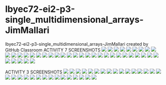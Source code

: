 # lbyec72-ei2-p3-single_multidimensional_arrays-JimMallari
lbyec72-ei2-p3-single_multidimensional_arrays-JimMallari created by GitHub Classroom
ACTIVITY 7 SCREENSHOTS
![](Capture1A.PNG)
![](Capture2A.PNG)
![](Capture3A.PNG)
![](Capture4A.PNG)
![](Capture5A.PNG)
![](Capture6A.PNG)
![](Capture7A.PNG)
![](Capture8A.PNG)
![](Capture9A.PNG)
![](Capture10A.PNG)
![](Capture11A.PNG)
![](Capture12A.PNG)
![](Capture13A.PNG)
![](Capture14A.PNG)
![](Capture15A.PNG)
![](Capture16A.PNG)
![](Capture17A.PNG)
![](Capture18A.PNG)
![](Capture19A.PNG)
![](Capture20A.PNG)
![](Capture21A.PNG)
![](Capture22A.PNG)
![](Capture23A.PNG)
![](Capture24A.PNG)
![](Capture25A.PNG)
![](Capture26A.PNG)
![](Capture27A.PNG)
![](Capture28A.PNG)
![](Capture29A.PNG)
![](Capture30A.PNG)
![](Capture31A.PNG)
![](Capture32A.PNG)
![](Capture33A.PNG)
![](Capture34A.PNG)
![](Capture35A.PNG)
![](Capture36A.PNG)
![](Capture37A.PNG)
![](Capture38A.PNG)
![](Capture39A.PNG)

ACTIVITY 3 SCREENSHOTS
![](Capture1.PNG)
![](Capture2.PNG)
![](Capture3.PNG)
![](Capture4.PNG)
![](Capture5.PNG)
![](Capture6.PNG)
![](Capture7.PNG)
![](Capture8.PNG)
![](Capture9.PNG)
![](Capture10.PNG)
![](Capture11.1.PNG)
![](Capture12.PNG)
![](Capture13.1.PNG)
![](Capture14.PNG)
![](Capture14.1.PNG)
![](Capture14.2.PNG)
![](Capture15.PNG)
![](Capture16.PNG)
![](Capture17.PNG)
![](Capture18.PNG)
![](Capture19.PNG)
![](Capture20.PNG)
![](Capture21.PNG)
![](Capture22.PNG)
![](Capture23.PNG)
![](Capture24.PNG)
![](Capture25.PNG)
![](Capture26.PNG)
![](Capture27.PNG)
![](Capture28.PNG)
![](Capture29.PNG)

